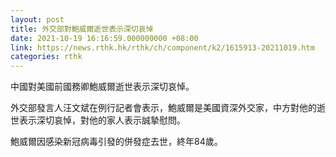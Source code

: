 ```yaml
---
layout: post
title: 外交部對鮑威爾逝世表示深切哀悼
date: 2021-10-19 16:16:59.000000000 +08:00
link: https://news.rthk.hk/rthk/ch/component/k2/1615913-20211019.htm
categories: rthk
---
```


中國對美國前國務卿鮑威爾逝世表示深切哀悼。

外交部發言人汪文斌在例行記者會表示，鮑威爾是美國資深外交家，中方對他的逝世表示深切哀悼，對他的家人表示誠摯慰問。

鮑威爾因感染新冠病毒引發的併發症去世，終年84歲。
